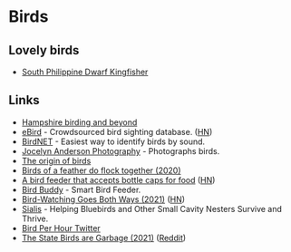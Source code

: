 # Birds

## Lovely birds

- [South Philippine Dwarf Kingfisher](https://twitter.com/StrangeFactoid/status/1326766923703586822)

## Links

- [Hampshire birding and beyond](http://hampshirebirding.blogspot.com/)
- [eBird](https://ebird.org/home) - Crowdsourced bird sighting database. ([HN](https://news.ycombinator.com/item?id=24989094))
- [BirdNET](https://birdnet.cornell.edu/) - Easiest way to identify birds by sound.
- [Jocelyn Anderson Photography](https://jocelynandersonphotographyshop.com/) - Photographs birds.
- [The origin of birds](https://evolution.berkeley.edu/evolibrary/article/evograms_06)
- [Birds of a feather do flock together (2020)](https://phys.org/news/2020-11-birds-feather-flock.html)
- [A bird feeder that accepts bottle caps for food](https://www.boredpanda.com/magpies-recycling-machine-bottle-caps/) ([HN](https://news.ycombinator.com/item?id=25180662))
- [Bird Buddy](https://mybirdbuddy.com/) - Smart Bird Feeder.
- [Bird-Watching Goes Both Ways (2021)](https://www.altaonline.com/dispatches/a34762846/los-angeles-bird-watching-jason-g-goldman/) ([HN](https://news.ycombinator.com/item?id=26230862))
- [Sialis](http://www.sialis.org/index.html) - Helping Bluebirds and Other Small Cavity Nesters Survive and Thrive.
- [Bird Per Hour Twitter](https://twitter.com/BirdPerHour)
- [The State Birds are Garbage (2021)](https://www.youtube.com/watch?v=JAZI5GcPm8c) ([Reddit](https://www.reddit.com/r/videos/comments/lw4xtq/the_state_birds_are_garbage/))
